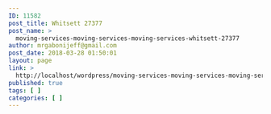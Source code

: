 ```yaml
---
ID: 11582
post_title: Whitsett 27377
post_name: >
  moving-services-moving-services-moving-services-whitsett-27377
author: mrgabonijeff@gmail.com
post_date: 2018-03-28 01:50:01
layout: page
link: >
  http://localhost/wordpress/moving-services-moving-services-moving-services-whitsett-27377/
published: true
tags: [ ]
categories: [ ]
---
```


